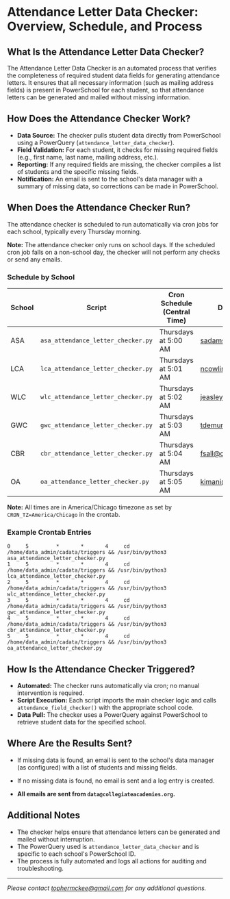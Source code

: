 # Attendance Letter Data Checker: Overview, Schedule, and Process

## What Is the Attendance Letter Data Checker?

The Attendance Letter Data Checker is an automated process that verifies the completeness of required student data fields for generating attendance letters. It ensures that all necessary information (such as mailing address fields) is present in PowerSchool for each student, so that attendance letters can be generated and mailed without missing information.

## How Does the Attendance Checker Work?

- **Data Source:** The checker pulls student data directly from PowerSchool using a PowerQuery (`attendance_letter_data_checker`).
- **Field Validation:** For each student, it checks for missing required fields (e.g., first name, last name, mailing address, etc.).
- **Reporting:** If any required fields are missing, the checker compiles a list of students and the specific missing fields.
- **Notification:** An email is sent to the school's data manager with a summary of missing data, so corrections can be made in PowerSchool.

## When Does the Attendance Checker Run?

The attendance checker is scheduled to run automatically via cron jobs for each school, typically every Thursday morning.

**Note:** The attendance checker only runs on school days. If the scheduled cron job falls on a non-school day, the checker will not perform any checks or send any emails.

### Schedule by School

| School | Script | Cron Schedule (Central Time) | Data Manager Recipient |
|--------|--------|------------------------------|-----------------------|
| ASA    | `asa_attendance_letter_checker.py` | Thursdays at 5:00 AM | sadams1@collegiateacademies.org |
| LCA    | `lca_attendance_letter_checker.py` | Thursdays at 5:01 AM | ncowlin@collegiateacademies.org |
| WLC    | `wlc_attendance_letter_checker.py` | Thursdays at 5:02 AM | jeasley@collegiateacademies.org |
| GWC    | `gwc_attendance_letter_checker.py` | Thursdays at 5:03 AM | tdemuns@collegiateacademies.org |
| CBR    | `cbr_attendance_letter_checker.py` | Thursdays at 5:04 AM | fsall@collegiateacademies.org |
| OA     | `oa_attendance_letter_checker.py`  | Thursdays at 5:05 AM | kimani@collegiateacademies.org |

**Note:** All times are in America/Chicago timezone as set by `CRON_TZ=America/Chicago` in the crontab.

### Example Crontab Entries

```
0     5         *       *       4     cd /home/data_admin/cadata/triggers && /usr/bin/python3 asa_attendance_letter_checker.py
1     5         *       *       4     cd /home/data_admin/cadata/triggers && /usr/bin/python3 lca_attendance_letter_checker.py
2     5         *       *       4     cd /home/data_admin/cadata/triggers && /usr/bin/python3 wlc_attendance_letter_checker.py
3     5         *       *       4     cd /home/data_admin/cadata/triggers && /usr/bin/python3 gwc_attendance_letter_checker.py
4     5         *       *       4     cd /home/data_admin/cadata/triggers && /usr/bin/python3 cbr_attendance_letter_checker.py
5     5         *       *       4     cd /home/data_admin/cadata/triggers && /usr/bin/python3  oa_attendance_letter_checker.py
```

## How Is the Attendance Checker Triggered?

- **Automated:** The checker runs automatically via cron; no manual intervention is required.
- **Script Execution:** Each script imports the main checker logic and calls `attendance_field_checker()` with the appropriate school code.
- **Data Pull:** The checker uses a PowerQuery against PowerSchool to retrieve student data for the specified school.

## Where Are the Results Sent?

- If missing data is found, an email is sent to the school's data manager (as configured) with a list of students and missing fields.
- If no missing data is found, no email is sent and a log entry is created.

- **All emails are sent from `data@collegiateacademies.org`.**

## Additional Notes

- The checker helps ensure that attendance letters can be generated and mailed without interruption.
- The PowerQuery used is `attendance_letter_data_checker` and is specific to each school's PowerSchool ID.
- The process is fully automated and logs all actions for auditing and troubleshooting.

---

*Please contact tophermckee@gmail.com for any additional questions.*
